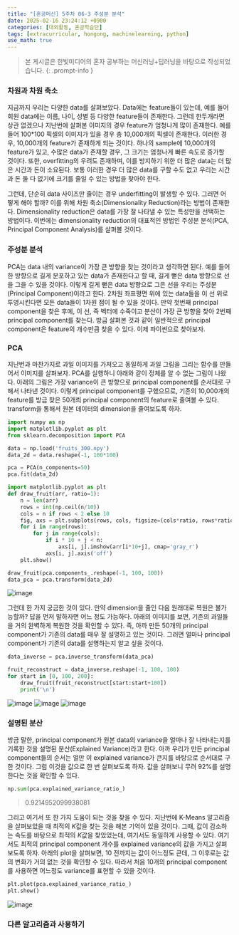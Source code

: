 ```yaml
---
title: "[혼공머신] 5주차 06-3 주성분 분석"
date: 2025-02-16 23:24:12 +0900
categories: [대외활동, 혼공학습단]
tags: [extracurricular, hongong, machinelearning, python]
use_math: true
---
```

> 본 게시글은 한빛미디어의 혼자 공부하는 머신러닝+딥러닝을 바탕으로 작성되었습니다.
{: .prompt-info }

### 차원과 차원 축소
지금까지 우리는 다양한 data를 살펴보았다. Data에는 feature들이 있는데, 예를 들어 회원 data에는 이름, 나이, 성별 등 다양한 feature들이 존재한다. 그런데 한두개라면 상관 없겠으나 지난번에 살펴본 이미지의 경우 feature가 엄청나게 많이 존재한다. 예를 들어 100*100 픽셀의 이미지가 있을 경우 총 10,000개의 픽셀이 존재한다. 이러한 경우, 10,000개의 feature가 존재하게 되는 것이다. 하나의 sample에 10,000개의 feature가 있고, 수많은 data가 존재할 경우, 그 크기는 엄청나게 빠른 속도로 증가할 것이다. 또한, overfitting의 우려도 존재하며, 이를 방지하기 위한 더 많은 data는 더 많은 시간과 돈이 소요된다. 보통 이러한 경우 더 많은 data를 구할 수도 없고 우리는 시간과 돈 둘 다 없기에 크기를 줄일 수 있는 방법을 찾아야 한다.

그런데, 단순히 data 사이즈만 줄이는 경우 underfitting이 발생할 수 있다. 그러면 어떻게 해야 할까? 이를 위해 차원 축소(Dimensionality Reduction)라는 방법이 존재한다. Dimensionality reduction은 data를 가장 잘 나타낼 수 있는 특성만을 선택하는 방법이다. 이번에는 dimensionality reduction의 대표적인 방법인 주성분 분석(PCA, Principal Component Analysis)를 살펴볼 것이다.

### 주성분 분석
PCA는 data 내의 variance이 가장 큰 방향을 찾는 것이라고 생각하면 된다. 예를 들어 한 방향으로 길게 분포하고 있는 data가 존재한다고 할 때, 길게 뻗은 data 방향으로 선을 그을 수 있을 것이다. 이렇게 길게 뻗은 data 방향으로 그은 선을 우리는 주성분(Principal Component)이라고 한다. 2차원 좌표평면 위에 있는 data들을 이 선 위로 투영시킨다면 모든 data들이 1차원 점이 될 수 있을 것이다. 만약 첫번째 principal component을 찾은 후에, 이 선, 즉 벡터에 수죽이고 분산이 가장 큰 방향을 찾아 2번째 principal component를 찾는다. 방금 살펴본 것과 같이 일반적으로 principal component은 feature의 개수만큼 찾을 수 있다. 이제 파이썬으로 찾아보자.

### PCA
지난번과 마찬가지로 과일 이미지를 가져오고 동일하게 과일 그림을 그리는 함수를 만들어서 이미지를 살펴보자. PCA를 실행하니 아래와 같이 정체를 알 수 없는 그림이 나왔다. 아래의 그림은 가장 variance이 큰 방향으로 principal component를 순서대로 구해서 나타낸 것이다. 이렇게 principal component를 구했으므로, 기존의 10,000개의 feature를 방금 찾은 50개릐 principal component의 feature로 줄여볼 수 있다. transform을 통해서 원본 데이터의 dimension을 줄여보도록 하자.
```python
import numpy as np
import matplotlib.pyplot as plt
from sklearn.decomposition import PCA

data = np.load('fruits_300.npy')
data_2d = data.reshape(-1, 100*100)

pca = PCA(n_components=50)
pca.fit(data_2d)

import matplotlib.pyplot as plt
def draw_fruit(arr, ratio=1):
    n = len(arr)
    rows = int(np.ceil(n/10))
    cols = n if rows < 2 else 10
    fig, axs = plt.subplots(rows, cols, figsize=(cols*ratio, rows*ratio), squeeze=False)
    for i in range(rows):
        for j in range(cols):
            if i * 10 + j < n:
                axs[i, j].imshow(arr[i*10+j], cmap='gray_r')
            axs[i, j].axis('off')
    plt.show()

draw_fruit(pca.components_.reshape(-1, 100, 100))
data_pca = pca.transform(data_2d)
```
![image](https://www.dropbox.com/scl/fi/9exmfmve2n5ukzzxn7sy1/1.jpg?rlkey=a7p3mgwk4zl1igg5ej7hsyrw4&st=a9hygsg3&raw=1)

그런데 한 가지 궁금한 것이 있다. 만약 dimension을 줄인 다음 원래대로 복원은 불가능할까? 답을 먼저 말하자면 어느 정도 가능하다. 아래의 이미지를 보면, 기존의  과일들을 거의 완벽하게 복원한 것을 확인할 수 있다. 즉, 아까 만든 50개의 principal component가 기존의 data를 매우 잘 설명하고 있는 것이다. 그러면 얼마나 principal component가 기존의 data를 설명하는지 알고 싶을 것이다.
```python
data_inverse = pca.inverse_transform(data_pca)

fruit_reconstruct = data_inverse.reshape(-1, 100, 100)
for start in [0, 100, 200]:
    draw_fruit(fruit_reconstruct[start:start+100])
    print('\n')
```
![image](https://www.dropbox.com/scl/fi/equ41trfen220w0rnep5f/2.jpg?rlkey=lxyi48poqyc9hjtn4ndmiryh0&st=krnbg6v4&raw=1)
![image](https://www.dropbox.com/scl/fi/d8kq4ahc3z8l2vjs9l3or/3.jpg?rlkey=6asq3pgzwh2ugnk7wz1sbhgvs&st=1gx2fdff&raw=1)
![image](https://www.dropbox.com/scl/fi/s9iucvo9ke8lkz257s3sz/4.jpg?rlkey=1y3vi21wc9lkqaoqgtksduxxs&st=jsfdno3y&raw=1)

### 설명된 분산
방금 말한, principal component가 원본 data의 variance을 얼마나 잘 나타내는지를 기록한 것을 설명된 분산(Explained Variance)라고 한다. 아까 우리가 만든 principal component들의 순서는 얼만 이 explained variance가 큰지를 바탕으로 순서대로 구한 것이다. 그럼 이것을 값으로 한 번 살펴보도록 하자. 값을 살펴보니 무려 92%를 설명한다는 것을 확인할 수 있다.
```python
np.sum(pca.explained_variance_ratio_)
```
> 0.9214952099938081

그리고 여기서 또 한 가지 도움이 되는 것을 찾을 수 있다. 지난번에 K-Means 알고리즘을 살펴보았을 때 최적의  $K$값을 찾는 것을 해본 기억이 있을 것이다. 그때, 값이 감소하는 속도를 바탕으로 최적의 $K$값을 찾았었는데, 여기서도 동일하게 사용할 수 있다. 여기서도 최적의 principal component 개수를 explained variance의 값을 가지고 살펴보도록 하자. 아래의 plot을 살펴보면, 10 전까지는 값이 어느정도 큰데, 그 이후로는 값의 변화가 거의 없는 것을 확인할 수 있다. 따라서 처음 10개의 principal component를 사용하면 어느정도 variance를 표현할 수 있을 것이다.
```python
plt.plot(pca.explained_variance_ratio_)
plt.show()
```
![image](https://www.dropbox.com/scl/fi/zs6rr5fct4z0nvk3ulxr1/5.jpg?rlkey=ydmfkmr6j5lajp7vr3aoa5sb7&st=29ad8eja&raw=1)

### 다른 알고리즘과 사용하기
